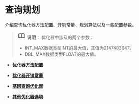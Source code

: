 # 查询规划<a name="ZH-CN_TOPIC_0251900944"></a>

介绍查询优化器方法配置、开销常量、规划算法以及一些配置参数。

>![](public_sys-resources/icon-note.gif) **说明：** 
>优化器中涉及的两个参数：
>-   INT\_MAX数据类型INT的最大值，其值为2147483647。
>-   DBL\_MAX数据类型FLOAT的最大值。

-   **[优化器方法配置](优化器方法配置.md)**  

-   **[优化器开销常量](优化器开销常量.md)**  

-   **[基因查询优化器](基因查询优化器.md)**  

-   **[其他优化器选项](其他优化器选项.md)**  


